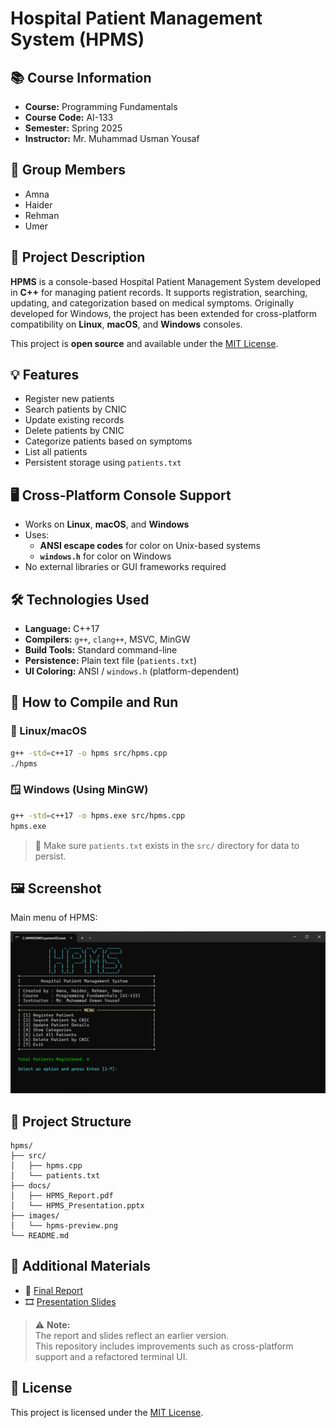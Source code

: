 # Hospital Patient Management System (HPMS)

## 📚 Course Information

- **Course:** Programming Fundamentals
- **Course Code:** AI-133
- **Semester:** Spring 2025
- **Instructor:** Mr. Muhammad Usman Yousaf

## 👥 Group Members

- Amna
- Haider
- Rehman
- Umer

## 🏥 Project Description

**HPMS** is a console-based Hospital Patient Management System developed in **C++** for managing patient records. It supports registration, searching, updating, and categorization based on medical symptoms. Originally developed for Windows, the project has been extended for cross-platform compatibility on **Linux**, **macOS**, and **Windows** consoles.

This project is **open source** and available under the [MIT License](LICENSE).

## 💡 Features

- Register new patients
- Search patients by CNIC
- Update existing records
- Delete patients by CNIC
- Categorize patients based on symptoms
- List all patients
- Persistent storage using `patients.txt`

## 🖥 Cross-Platform Console Support

- Works on **Linux**, **macOS**, and **Windows**
- Uses:
  - **ANSI escape codes** for color on Unix-based systems
  - **`windows.h`** for color on Windows
- No external libraries or GUI frameworks required

## 🛠 Technologies Used

- **Language:** C++17
- **Compilers:** `g++`, `clang++`, MSVC, MinGW
- **Build Tools:** Standard command-line
- **Persistence:** Plain text file (`patients.txt`)
- **UI Coloring:** ANSI / `windows.h` (platform-dependent)

## 🚀 How to Compile and Run

### 🐧 Linux/macOS

```bash
g++ -std=c++17 -o hpms src/hpms.cpp
./hpms
```

### 🪟 Windows (Using MinGW)

```bash
g++ -std=c++17 -o hpms.exe src/hpms.cpp
hpms.exe
```

> 📌 Make sure `patients.txt` exists in the `src/` directory for data to persist.

## 🖼 Screenshot

Main menu of HPMS:

![Main Menu Screenshot](images/hpms-preview.png)

## 📂 Project Structure

```
hpms/
├── src/
│   ├── hpms.cpp
│   └── patients.txt
├── docs/
│   ├── HPMS_Report.pdf
│   └── HPMS_Presentation.pptx
├── images/
│   └── hpms-preview.png
└── README.md
```

## 📎 Additional Materials

- 📄 [Final Report](docs/HPMS_Report.pdf)
- 🎞 [Presentation Slides](docs/HPMS_Presentation.pptx)

> ⚠️ **Note:**  
> The report and slides reflect an earlier version.  
> This repository includes improvements such as cross-platform support and a refactored terminal UI.

## 📄 License

This project is licensed under the [MIT License](LICENSE).
